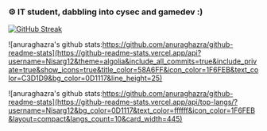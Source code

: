 ### ⚙ IT student, dabbling into cysec and gamedev :)

[![GitHub Streak](http://github-readme-streak-stats.herokuapp.com?user=Nisarg12&background=0D1117&border=ffffff&stroke=4c8eda&ring=4c8eda&fire=1f6fea&currStreakNum=c3d1d9&sideNums=ffffff&currStreakLabel=1f6fea&sideLabels=58a5fe&dates=ffffff)](https://github.com/DenverCoder1/github-readme-streak-stats)

![anuraghazra's github stats:https://github.com/anuraghazra/github-readme-stats](https://github-readme-stats.vercel.app/api?username=Nisarg12&theme=algolia&include_all_commits=true&include_private=true&show_icons=true&title_color=58A6FF&icon_color=1F6FEB&text_color=C3D1D9&bg_color=0D1117&line_height=25)

![anuraghazra's github stats:https://github.com/anuraghazra/github-readme-stats](https://github-readme-stats.vercel.app/api/top-langs/?username=Nisarg12&bg_color=0D1117&text_color=ffffff&icon_color=1F6FEB&layout=compact&langs_count=10&card_width=445)

<!--Hello, Friend. 👀-->
